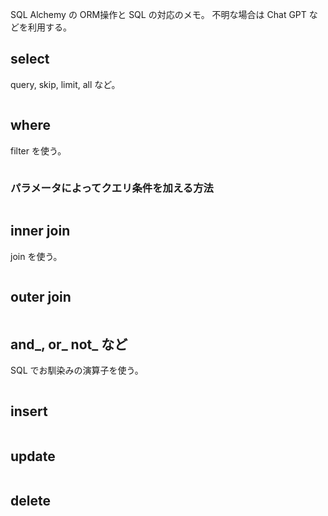 
SQL Alchemy の ORM操作と SQL の対応のメモ。
不明な場合は Chat GPT などを利用する。

## select

query, skip, limit, all など。

```python
```

## where

filter を使う。

```python
```

### パラメータによってクエリ条件を加える方法

```python
```

## inner join

join を使う。

```python
```

## outer join

```python
```

## and_, or_ not_ など

SQL でお馴染みの演算子を使う。

```python
```

## insert

```python
```

## update

```python
```

## delete

```python
```
